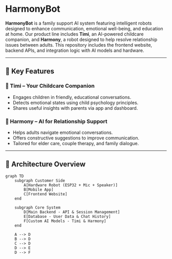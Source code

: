 # HarmonyBot

**HarmonyBot** is a family support AI system featuring intelligent robots designed to enhance communication, emotional well-being, and education at home. Our product line includes **Timi**, an AI-powered childcare companion, and **Harmony**, a robot designed to help resolve relationship issues between adults. This repository includes the frontend website, backend APIs, and integration logic with AI models and hardware.

---

## 🌟 Key Features

### 🤖 Timi – Your Childcare Companion
- Engages children in friendly, educational conversations.
- Detects emotional states using child psychology principles.
- Shares useful insights with parents via app and dashboard.

### 💬 Harmony – AI for Relationship Support
- Helps adults navigate emotional conversations.
- Offers constructive suggestions to improve communication.
- Tailored for elder care, couple therapy, and family dialogue.

---

## 🧱 Architecture Overview

```mermaid
graph TD
    subgraph Customer Side
        A[Hardware Robot (ESP32 + Mic + Speaker)]
        B[Mobile App]
        C[Frontend Website]
    end

    subgraph Core System
        D[Main Backend - API & Session Management]
        E[Database - User Data & Chat History]
        F[Custom AI Models - Timi & Harmony]
    end

    A --> D
    B --> D
    C --> D
    D --> E
    D --> F
